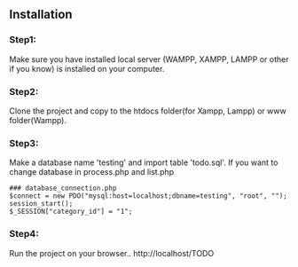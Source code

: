 ## Installation

### Step1:

Make sure you have installed local server (WAMPP, XAMPP, LAMPP or other if you know) is installed on your computer.

### Step2:

Clone the project and copy to the htdocs folder(for Xampp, Lampp) or www folder(Wampp).

### Step3:

Make a database name 'testing' and import table 'todo.sql'. If you want to change database in process.php and list.php

```
### database_connection.php
$connect = new PDO("mysql:host=localhost;dbname=testing", "root", "");
session_start();
$_SESSION["category_id"] = "1";

```
### Step4:

Run the project on your browser.. http://localhost/TODO